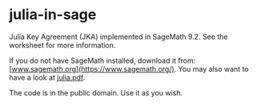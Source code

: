 julia-in-sage
=============

Julia Key Agreement (JKA) implemented in SageMath 9.2.
See the worksheet for more information.

If you do not have SageMath installed, download it from:
[www.sagemath.org](https://www.sagemath.org/).
You may also want to have a look at [julia.pdf](julia.pdf).

The code is in the public domain. Use it as you wish.
